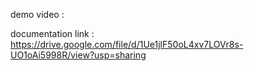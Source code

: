 demo video         : 

documentation link : https://drive.google.com/file/d/1Ue1jlF50oL4xv7LOVr8s-UO1oAi5998R/view?usp=sharing
